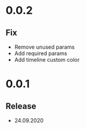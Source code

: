 # 0.0.2

## Fix

- Remove unused params
- Add required params
- Add timeline custom color

# 0.0.1

## Release

- 24.09.2020
